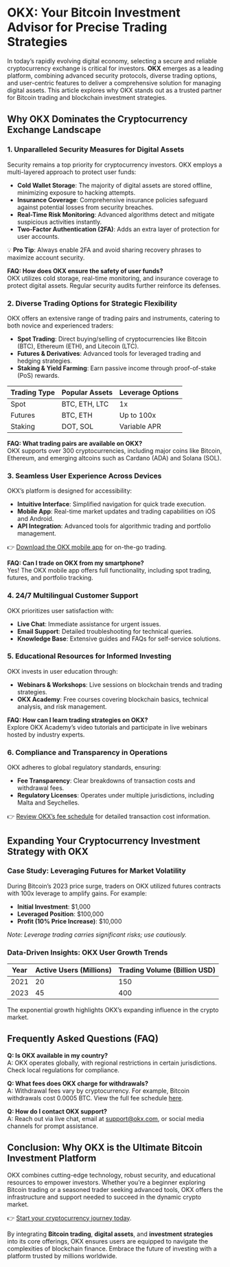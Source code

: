 # OKX: Your Bitcoin Investment Advisor for Precise Trading Strategies  

In today’s rapidly evolving digital economy, selecting a secure and reliable cryptocurrency exchange is critical for investors. **OKX** emerges as a leading platform, combining advanced security protocols, diverse trading options, and user-centric features to deliver a comprehensive solution for managing digital assets. This article explores why OKX stands out as a trusted partner for Bitcoin trading and blockchain investment strategies.  

## Why OKX Dominates the Cryptocurrency Exchange Landscape  

### 1. Unparalleled Security Measures for Digital Assets  
Security remains a top priority for cryptocurrency investors. OKX employs a multi-layered approach to protect user funds:  
- **Cold Wallet Storage**: The majority of digital assets are stored offline, minimizing exposure to hacking attempts.  
- **Insurance Coverage**: Comprehensive insurance policies safeguard against potential losses from security breaches.  
- **Real-Time Risk Monitoring**: Advanced algorithms detect and mitigate suspicious activities instantly.  
- **Two-Factor Authentication (2FA)**: Adds an extra layer of protection for user accounts.  

💡 **Pro Tip**: Always enable 2FA and avoid sharing recovery phrases to maximize account security.  

**FAQ: How does OKX ensure the safety of user funds?**  
OKX utilizes cold storage, real-time monitoring, and insurance coverage to protect digital assets. Regular security audits further reinforce its defenses.  

### 2. Diverse Trading Options for Strategic Flexibility  
OKX offers an extensive range of trading pairs and instruments, catering to both novice and experienced traders:  
- **Spot Trading**: Direct buying/selling of cryptocurrencies like Bitcoin (BTC), Ethereum (ETH), and Litecoin (LTC).  
- **Futures & Derivatives**: Advanced tools for leveraged trading and hedging strategies.  
- **Staking & Yield Farming**: Earn passive income through proof-of-stake (PoS) rewards.  

| Trading Type | Popular Assets | Leverage Options |  
|--------------|----------------|------------------|  
| Spot         | BTC, ETH, LTC  | 1x               |  
| Futures      | BTC, ETH       | Up to 100x       |  
| Staking      | DOT, SOL       | Variable APR     |  

**FAQ: What trading pairs are available on OKX?**  
OKX supports over 300 cryptocurrencies, including major coins like Bitcoin, Ethereum, and emerging altcoins such as Cardano (ADA) and Solana (SOL).  

### 3. Seamless User Experience Across Devices  
OKX’s platform is designed for accessibility:  
- **Intuitive Interface**: Simplified navigation for quick trade execution.  
- **Mobile App**: Real-time market updates and trading capabilities on iOS and Android.  
- **API Integration**: Advanced tools for algorithmic trading and portfolio management.  

👉 [Download the OKX mobile app](https://bit.ly/okx-bonus) for on-the-go trading.  

**FAQ: Can I trade on OKX from my smartphone?**  
Yes! The OKX mobile app offers full functionality, including spot trading, futures, and portfolio tracking.  

### 4. 24/7 Multilingual Customer Support  
OKX prioritizes user satisfaction with:  
- **Live Chat**: Immediate assistance for urgent issues.  
- **Email Support**: Detailed troubleshooting for technical queries.  
- **Knowledge Base**: Extensive guides and FAQs for self-service solutions.  

### 5. Educational Resources for Informed Investing  
OKX invests in user education through:  
- **Webinars & Workshops**: Live sessions on blockchain trends and trading strategies.  
- **OKX Academy**: Free courses covering blockchain basics, technical analysis, and risk management.  

**FAQ: How can I learn trading strategies on OKX?**  
Explore OKX Academy’s video tutorials and participate in live webinars hosted by industry experts.  

### 6. Compliance and Transparency in Operations  
OKX adheres to global regulatory standards, ensuring:  
- **Fee Transparency**: Clear breakdowns of transaction costs and withdrawal fees.  
- **Regulatory Licenses**: Operates under multiple jurisdictions, including Malta and Seychelles.  

👉 [Review OKX’s fee schedule](https://bit.ly/okx-bonus) for detailed transaction cost information.  

## Expanding Your Cryptocurrency Investment Strategy with OKX  

### Case Study: Leveraging Futures for Market Volatility  
During Bitcoin’s 2023 price surge, traders on OKX utilized futures contracts with 100x leverage to amplify gains. For example:  
- **Initial Investment**: $1,000  
- **Leveraged Position**: $100,000  
- **Profit (10% Price Increase)**: $10,000  

*Note: Leverage trading carries significant risks; use cautiously.*  

### Data-Driven Insights: OKX User Growth Trends  
| Year | Active Users (Millions) | Trading Volume (Billion USD) |  
|------|-------------------------|------------------------------|  
| 2021 | 20                      | 150                          |  
| 2023 | 45                      | 400                          |  

The exponential growth highlights OKX’s expanding influence in the crypto market.  

## Frequently Asked Questions (FAQ)  

**Q: Is OKX available in my country?**  
A: OKX operates globally, with regional restrictions in certain jurisdictions. Check local regulations for compliance.  

**Q: What fees does OKX charge for withdrawals?**  
A: Withdrawal fees vary by cryptocurrency. For example, Bitcoin withdrawals cost 0.0005 BTC. View the full fee schedule [here](https://bit.ly/okx-bonus).  

**Q: How do I contact OKX support?**  
A: Reach out via live chat, email at support@okx.com, or social media channels for prompt assistance.  

## Conclusion: Why OKX is the Ultimate Bitcoin Investment Platform  
OKX combines cutting-edge technology, robust security, and educational resources to empower investors. Whether you’re a beginner exploring Bitcoin trading or a seasoned trader seeking advanced tools, OKX offers the infrastructure and support needed to succeed in the dynamic crypto market.  

👉 [Start your cryptocurrency journey today](https://bit.ly/okx-bonus).  

By integrating **Bitcoin trading**, **digital assets**, and **investment strategies** into its core offerings, OKX ensures users are equipped to navigate the complexities of blockchain finance. Embrace the future of investing with a platform trusted by millions worldwide.